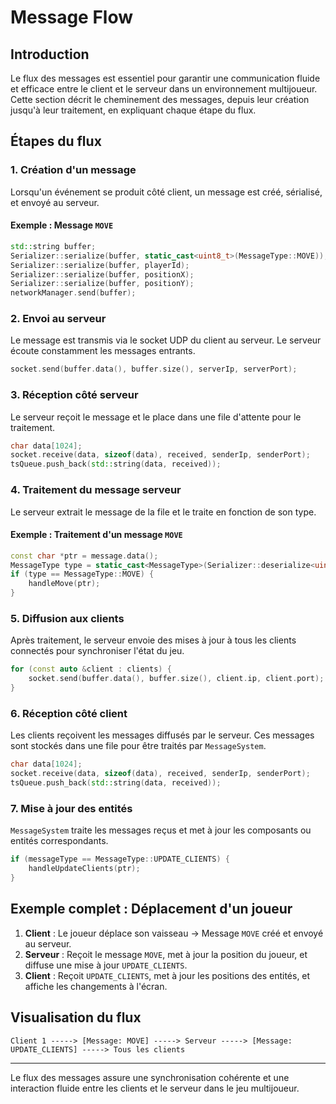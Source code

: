 # Message Flow

## Introduction

Le flux des messages est essentiel pour garantir une communication fluide et efficace entre le client et le serveur dans un environnement multijoueur. Cette section décrit le cheminement des messages, depuis leur création jusqu'à leur traitement, en expliquant chaque étape du flux.

## Étapes du flux

### 1. Création d'un message

Lorsqu'un événement se produit côté client, un message est créé, sérialisé, et envoyé au serveur.

#### Exemple : Message `MOVE`

```cpp
std::string buffer;
Serializer::serialize(buffer, static_cast<uint8_t>(MessageType::MOVE));
Serializer::serialize(buffer, playerId);
Serializer::serialize(buffer, positionX);
Serializer::serialize(buffer, positionY);
networkManager.send(buffer);
```

### 2. Envoi au serveur

Le message est transmis via le socket UDP du client au serveur. Le serveur écoute constamment les messages entrants.

```cpp
socket.send(buffer.data(), buffer.size(), serverIp, serverPort);
```

### 3. Réception côté serveur

Le serveur reçoit le message et le place dans une file d'attente pour le traitement.

```cpp
char data[1024];
socket.receive(data, sizeof(data), received, senderIp, senderPort);
tsQueue.push_back(std::string(data, received));
```

### 4. Traitement du message serveur

Le serveur extrait le message de la file et le traite en fonction de son type.

#### Exemple : Traitement d'un message `MOVE`

```cpp
const char *ptr = message.data();
MessageType type = static_cast<MessageType>(Serializer::deserialize<uint8_t>(ptr));
if (type == MessageType::MOVE) {
    handleMove(ptr);
}
```

### 5. Diffusion aux clients

Après traitement, le serveur envoie des mises à jour à tous les clients connectés pour synchroniser l'état du jeu.

```cpp
for (const auto &client : clients) {
    socket.send(buffer.data(), buffer.size(), client.ip, client.port);
}
```

### 6. Réception côté client

Les clients reçoivent les messages diffusés par le serveur. Ces messages sont stockés dans une file pour être traités par `MessageSystem`.

```cpp
char data[1024];
socket.receive(data, sizeof(data), received, senderIp, senderPort);
tsQueue.push_back(std::string(data, received));
```

### 7. Mise à jour des entités

`MessageSystem` traite les messages reçus et met à jour les composants ou entités correspondants.

```cpp
if (messageType == MessageType::UPDATE_CLIENTS) {
    handleUpdateClients(ptr);
}
```

## Exemple complet : Déplacement d'un joueur

1. **Client** : Le joueur déplace son vaisseau → Message `MOVE` créé et envoyé au serveur.
2. **Serveur** : Reçoit le message `MOVE`, met à jour la position du joueur, et diffuse une mise à jour `UPDATE_CLIENTS`.
3. **Client** : Reçoit `UPDATE_CLIENTS`, met à jour les positions des entités, et affiche les changements à l'écran.

## Visualisation du flux

```plaintext
Client 1 -----> [Message: MOVE] -----> Serveur -----> [Message: UPDATE_CLIENTS] -----> Tous les clients
```

---

Le flux des messages assure une synchronisation cohérente et une interaction fluide entre les clients et le serveur dans le jeu multijoueur.


